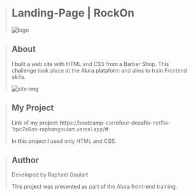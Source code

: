 ><h1>Landing-Page | RockOn</h1>
>
>![logo](https://user-images.githubusercontent.com/102624691/186651831-6f6914e7-210f-4cd3-8bbe-1a2cfa934a82.png)

><h2>About</h2>
>I built a web site with HTML and CSS from a Barber Shop.
>This challenge took place at the Alura plataform and aims to train Frontend skills.
> 
>![site-img](https://user-images.githubusercontent.com/102624691/186652258-9cb00410-eb5d-44a7-901a-458a654ab8f1.png)


><h2>My Project</h2>
>Link of my project: https://bootcamp-carrefour-desafio-netflix-1tpc7a6an-raphangoulart.vercel.app/#
>
>
>In this project I used only HTML and CSS.

><h2>Author</h2>
>Developed by Raphael Goulart
>
>This project was presented as part of the Alura front-end training. 
>


